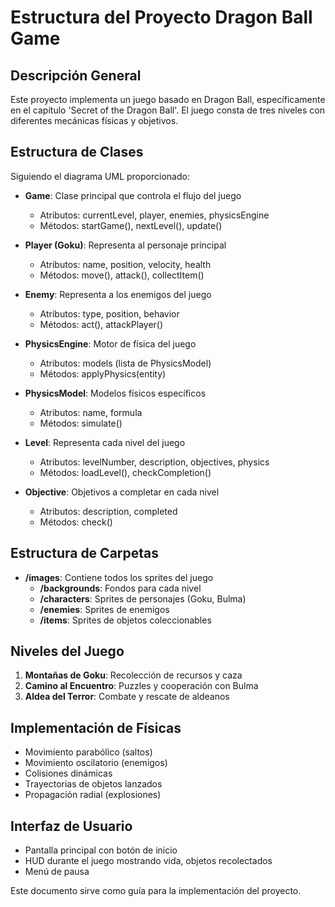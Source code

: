 # Estructura del Proyecto Dragon Ball Game

## Descripción General
Este proyecto implementa un juego basado en Dragon Ball, específicamente en el capítulo 'Secret of the Dragon Ball'. El juego consta de tres niveles con diferentes mecánicas físicas y objetivos.

## Estructura de Clases
Siguiendo el diagrama UML proporcionado:

- **Game**: Clase principal que controla el flujo del juego
  - Atributos: currentLevel, player, enemies, physicsEngine
  - Métodos: startGame(), nextLevel(), update()

- **Player (Goku)**: Representa al personaje principal
  - Atributos: name, position, velocity, health
  - Métodos: move(), attack(), collectItem()

- **Enemy**: Representa a los enemigos del juego
  - Atributos: type, position, behavior
  - Métodos: act(), attackPlayer()

- **PhysicsEngine**: Motor de física del juego
  - Atributos: models (lista de PhysicsModel)
  - Métodos: applyPhysics(entity)

- **PhysicsModel**: Modelos físicos específicos
  - Atributos: name, formula
  - Métodos: simulate()

- **Level**: Representa cada nivel del juego
  - Atributos: levelNumber, description, objectives, physics
  - Métodos: loadLevel(), checkCompletion()

- **Objective**: Objetivos a completar en cada nivel
  - Atributos: description, completed
  - Métodos: check()

## Estructura de Carpetas
- **/images**: Contiene todos los sprites del juego
  - **/backgrounds**: Fondos para cada nivel
  - **/characters**: Sprites de personajes (Goku, Bulma)
  - **/enemies**: Sprites de enemigos
  - **/items**: Sprites de objetos coleccionables

## Niveles del Juego
1. **Montañas de Goku**: Recolección de recursos y caza
2. **Camino al Encuentro**: Puzzles y cooperación con Bulma
3. **Aldea del Terror**: Combate y rescate de aldeanos

## Implementación de Físicas
- Movimiento parabólico (saltos)
- Movimiento oscilatorio (enemigos)
- Colisiones dinámicas
- Trayectorias de objetos lanzados
- Propagación radial (explosiones)

## Interfaz de Usuario
- Pantalla principal con botón de inicio
- HUD durante el juego mostrando vida, objetos recolectados
- Menú de pausa

Este documento sirve como guía para la implementación del proyecto.